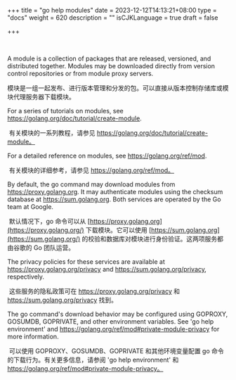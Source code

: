 +++
title = "go help modules"
date = 2023-12-12T14:13:21+08:00
type = "docs"
weight = 620
description = ""
isCJKLanguage = true
draft = false

+++

​	

A module is a collection of packages that are released, versioned, and distributed together. Modules may be downloaded directly from version control repositories or from module proxy servers.

​	模块是一组一起发布、进行版本管理和分发的包。可以直接从版本控制存储库或模块代理服务器下载模块。

For a series of tutorials on modules, see https://golang.org/doc/tutorial/create-module.

​	有关模块的一系列教程，请参见 https://golang.org/doc/tutorial/create-module。

For a detailed reference on modules, see https://golang.org/ref/mod.

​	有关模块的详细参考，请参见 https://golang.org/ref/mod。

By default, the go command may download modules from https://proxy.golang.org. It may authenticate modules using the checksum database at https://sum.golang.org. Both services are operated by the Go team at Google.

​	默认情况下，go 命令可以从 [https://proxy.golang.org](https://proxy.golang.org/) 下载模块。它可以使用 [https://sum.golang.org](https://sum.golang.org/) 的校验和数据库对模块进行身份验证。这两项服务都由谷歌的 Go 团队运营。

The privacy policies for these services are available at https://proxy.golang.org/privacy and https://sum.golang.org/privacy, respectively.

​	这些服务的隐私政策可在 https://proxy.golang.org/privacy 和 https://sum.golang.org/privacy 找到。

The go command's download behavior may be configured using GOPROXY, GOSUMDB, GOPRIVATE, and other environment variables. See 'go help environment' and https://golang.org/ref/mod#private-module-privacy for more information.

​	可以使用 GOPROXY、GOSUMDB、GOPRIVATE 和其他环境变量配置 go 命令的下载行为。有关更多信息，请参阅 'go help environment' 和 https://golang.org/ref/mod#private-module-privacy。
